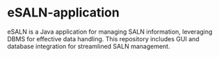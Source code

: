 # eSALN-application
eSALN is a Java application for managing SALN information, leveraging DBMS for effective data handling. This repository includes GUI and database integration for streamlined SALN management.
